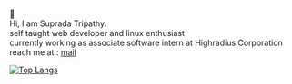 👏
<br />
Hi, I am Suprada Tripathy. <br/>
self taught web developer and linux enthusiast <br />
currently working as associate software intern at Highradius Corporation <br/>
reach me at : [mail](supradatripathy789@gmail.com) <br />

[![Top Langs](https://github-readme-stats.vercel.app/api/top-langs/?username=Suprada-2002)](https://github.com/Suprada-2002/github-readme-stats)

